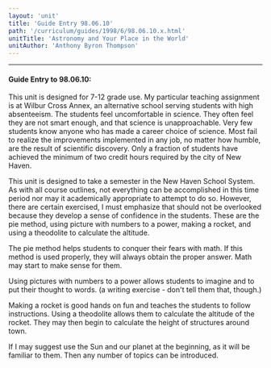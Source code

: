 ```yaml
---
layout: 'unit'
title: 'Guide Entry 98.06.10'
path: '/curriculum/guides/1998/6/98.06.10.x.html'
unitTitle: 'Astronomy and Your Place in the World'
unitAuthor: 'Anthony Byron Thompson'
---
```


<body>
<hr/>
 <h4>
  Guide Entry to 98.06.10:
 </h4>
 This unit is designed for 7-12 grade use.  My particular teaching assignment is at Wilbur Cross Annex, an alternative school serving students with high absenteeism.  The students feel uncomfortable in science.  They often feel they are not smart enough, and that science is unapproachable.  Very few students know anyone who has made a career choice of science.  Most fail to realize the improvements implemented in any job, no matter how humble, are the result of scientific discovery.  Only a fraction of students have achieved the minimum of two credit hours required by the city of New Haven.
 <p>
  This unit is designed to take a semester in the New Haven School System.  As with all course outlines, not everything can be accomplished in this time period nor may it academically appropriate to attempt to do so.  However, there are certain exercised, I must emphasize that should not be overlooked because they develop a sense of confidence in the students.  These are the pie method, using picture with numbers to a power, making a rocket, and using a theodolite to calculate the altitude.
 </p>
 <p>
  The pie method helps students to conquer their fears with math.  If this method is used properly, they will always obtain the proper answer.  Math may start to make sense for them.
 </p>
 <p>
  Using pictures with numbers to a power allows students to imagine and to put their thought to words.  (a writing exercise - don't tell them that, though.)
 </p>
 <p>
  Making a rocket is good hands on fun and teaches the students to follow instructions.  Using a theodolite allows them to calculate the altitude of the rocket.  They may then begin to calculate the height of structures around town.
 </p>
 <p>
  If I may suggest use the Sun and our planet at the beginning, as it will be familiar to them.  Then any number of topics can be introduced.
 </p>

</body>
